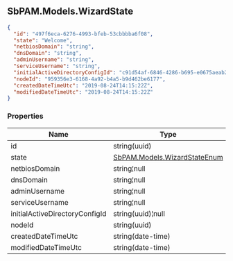 
<h2 id="tocS_SbPAM.Models.WizardState">SbPAM.Models.WizardState</h2>

<a id="schemasbpam.models.wizardstate"></a>
<a id="schema_SbPAM.Models.WizardState"></a>
<a id="tocSsbpam.models.wizardstate"></a>
<a id="tocssbpam.models.wizardstate"></a>

```json
{
  "id": "497f6eca-6276-4993-bfeb-53cbbbba6f08",
  "state": "Welcome",
  "netbiosDomain": "string",
  "dnsDomain": "string",
  "adminUsername": "string",
  "serviceUsername": "string",
  "initialActiveDirectoryConfigId": "c91d54af-6846-4286-b695-e0675aeab2d4",
  "nodeId": "959356e3-6168-4a92-b4a5-b9d462be6177",
  "createdDateTimeUtc": "2019-08-24T14:15:22Z",
  "modifiedDateTimeUtc": "2019-08-24T14:15:22Z"
}

```

### Properties

|Name|Type|Required|Restrictions|Description|
|---|---|---|---|---|
|id|string(uuid)|false|none|none|
|state|[SbPAM.Models.WizardStateEnum](../Models/sbpam.models.wizardstateenum.md)|false|none|none|
|netbiosDomain|string¦null|false|none|none|
|dnsDomain|string¦null|false|none|none|
|adminUsername|string¦null|false|none|none|
|serviceUsername|string¦null|false|none|none|
|initialActiveDirectoryConfigId|string(uuid)¦null|false|none|none|
|nodeId|string(uuid)|false|none|none|
|createdDateTimeUtc|string(date-time)|false|none|none|
|modifiedDateTimeUtc|string(date-time)|false|none|none|


